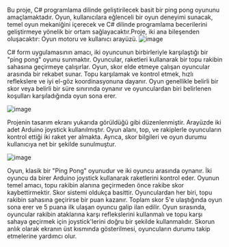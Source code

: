 Bu proje, C# programlama dilinde geliştirilecek basit bir ping pong oyununu amaçlamaktadır. Oyun, kullanıcılara eğlenceli bir oyun deneyimi sunacak, temel oyun mekaniğini içerecek ve C# dilinde programlama becerilerini geliştirmeye yönelik bir ortam sağlayacaktır.Proje, iki ana bileşenden oluşacaktır: Oyun motoru ve kullanıcı arayüzü.
![image](https://github.com/BerrinAkdemir/Arduino-Ping-Pong-Game/assets/159641866/d7349cd7-8099-4c82-b7c1-59066d957701)

C# form uygulamasının amacı, iki oyuncunun
 birbirleriyle karşılaştığı bir "ping pong" oyunu
 sunmaktır. Oyuncular, raketleri kullanarak bir topu
 rakibin sahasına geçirmeye çalışırlar. Oyun, skor elde
 etmeye çalışan oyuncular arasında bir rekabet sunar.
 Topu karşılamak ve kontrol etmek, hızlı reflekslere ve
 iyi el-göz koordinasyonuna dayanır. Oyun genellikle
 belirli bir skor veya belirli bir süre sınırında oynanır ve
 oyunculardan biri belirlenen koşulları karşıladığında
 oyun sona erer.

 ![image](https://github.com/BerrinAkdemir/Arduino-Ping-Pong-Game/assets/159641866/30adafb6-cd0f-40ff-9ebb-e86e23a1ecca)

Projenin tasarım ekranı yukarıda görüldüğü gibi
 düzenlenmiştir. Arayüzde iki adet Arduino joystick
 kullanılmıştır. Oyun alanı, top, ve rakiplerle
 oyuncuların kontrol ettiği iki raket yer almakta. Ayrıca,
 skor bilgileri ve oyun durumu kullanıcıya net bir
 şekilde sunulmuştur.
 
 ![image](https://github.com/BerrinAkdemir/Arduino-Ping-Pong-Game/assets/159641866/84184adf-0a02-4b7e-844b-7b428e1bf4a2)

Oyun, klasik bir "Ping Pong" oyunudur ve iki oyuncu arasında
 oynanır. İki oyuncu da birer Arduino joystick kullanarak
 raketlerini kontrol eder. Oyunun temel amacı, topu rakibin
 alanına geçirmeden önce rakibe skor kaybettirmektir.
 Skor sistemi oldukça basittir. Oyunculardan her biri, topu
 rakibin sahasına geçirirse bir puan kazanır. Toplam skor 5'e
 ulaştığında oyun sona erer ve 5 puana ilk ulaşan oyuncu galip
 ilan edilir.
 Oyun sırasında, oyuncular rakibin ataklarına karşı reflekslerini
 kullanmalı ve topu karşı sahaya geçirmek için joystick'lerini
 doğru bir şekilde kullanmalıdır. Skorun anlık olarak ekranın
 üst kısmında gösterilmesi, oyuncuların durumu takip
 etmelerine yardımcı olur.



 
